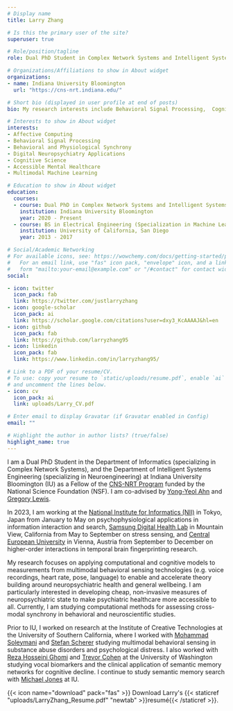 ```yaml
---
# Display name
title: Larry Zhang

# Is this the primary user of the site?
superuser: true

# Role/position/tagline
role: Dual PhD Student in Complex Network Systems and Intelligent Systems Engineering 

# Organizations/Affiliations to show in About widget
organizations:
- name: Indiana University Bloomington
  url: "https://cns-nrt.indiana.edu/"

# Short bio (displayed in user profile at end of posts)
bio: My research interests include Behavioral Signal Processing,  Cognitive Science, and Affective Computing applied to real world clinical applications in mental health and neuropsychiatry. My hope is to contribute to the development of intelligent interfaces to improve human wellbeing.

# Interests to show in About widget
interests:
- Affective Computing 
- Behavioral Signal Processing
- Behavioral and Physiological Synchrony
- Digital Neuropsychiatry Applications
- Cognitive Science
- Accessible Mental Healthcare
- Multimodal Machine Learning

# Education to show in About widget
education:
  courses:
  - course: Dual PhD in Complex Network Systems and Intelligent Systems Engineering
    institution: Indiana University Bloomington
    year: 2020 - Present
  - course: BS in Electrical Engineering (Specialization in Machine Learning and Controls)
    institution: University of California, San Diego
    year: 2013 - 2017

# Social/Academic Networking
# For available icons, see: https://wowchemy.com/docs/getting-started/page-builder/#icons
#   For an email link, use "fas" icon pack, "envelope" icon, and a link in the
#   form "mailto:your-email@example.com" or "/#contact" for contact widget.
social:

- icon: twitter
  icon_pack: fab
  link: https://twitter.com/justlarryzhang
- icon: google-scholar
  icon_pack: ai
  link: https://scholar.google.com/citations?user=dxy3_KcAAAAJ&hl=en
- icon: github
  icon_pack: fab
  link: https://github.com/larryzhang95
- icon: linkedin
  icon_pack: fab
  link: https://www.linkedin.com/in/larryzhang95/

# Link to a PDF of your resume/CV.
# To use: copy your resume to `static/uploads/resume.pdf`, enable `ai` icons in `params.toml`, 
# and uncomment the lines below.
- icon: cv
  icon_pack: ai
  link: uploads/Larry_CV.pdf

# Enter email to display Gravatar (if Gravatar enabled in Config)
email: ""

# Highlight the author in author lists? (true/false)
highlight_name: true
---
```

                     
I am a Dual PhD Student in the Department of Informatics (specializing in Complex Network Systems), and the Department of Intelligent Systems Engineering (specializing in Neuroengineering) at Indiana University Bloomington (IU) as a Fellow of the [CNS-NRT Program](https://cns-nrt.indiana.edu/) funded by the National Science Foundation (NSF). I am co-advised by [Yong-Yeol Ahn](https://yongyeol.com/) and [Gregory Lewis](https://sociophysio.org/). 

In 2023, I am working at the [National Institute for Informatics (NII)](https://www.nii.ac.jp/en/) in Tokyo, Japan from January to May  on psychophysiological applications in information interaction and search, [Samsung Digital Health Lab](https://www.sra.samsung.com/digital-health/) in Mountain View, California from May to September on stress sensing, and [Central European University](https://networkdatascience.ceu.edu/) in Vienna, Austria from September to December on higher-order interactions in temporal brain fingerprinting research.

My research focuses on applying computational and cognitive models to measurements from multimodal behavioral sensing technologies (e.g. voice recordings, heart rate, pose, language) to enable and accelerate theory building around neuropsychiatric health and general wellbeing. I am particularly interested in developing cheap, non-invasive measures of neuropsychiatric state to make psychiatric healthcare more accessible to all. Currently, I am studying computational methods for assessing cross-modal synchrony in behavioral and neuroscientific studies.

Prior to IU, I worked on research at the Institute of Creative Technologies at the University of Southern California, where I worked with [Mohammad Soleymani](https://people.ict.usc.edu/~soleymani/) and [Stefan Scherer](https://schererstefan.net/) studying multimodal behavioral sensing in substance abuse disorders and psychological distress. I also worked with [Reza Hosseini Ghomi](http://www.brainmindedmd.com/about.html) and [Trevor Cohen](http://bime.uw.edu/faculty/trevor-cohen/) at the University of Washington studying vocal biomarkers and the clinical application of semantic memory networks for cognitive decline. I continue to study semantic memory search with [Michael Jones](https://www.compcog.com/) at IU. 

 


{{< icon name="download" pack="fas" >}} Download Larry's {{< staticref "uploads/LarryZhang_Resume.pdf" "newtab" >}}resumé{{< /staticref >}}.
